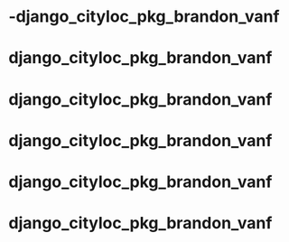 # -django_cityloc_pkg_brandon_vanf
# django_cityloc_pkg_brandon_vanf
# django_cityloc_pkg_brandon_vanf
# django_cityloc_pkg_brandon_vanf
# django_cityloc_pkg_brandon_vanf
# django_cityloc_pkg_brandon_vanf
